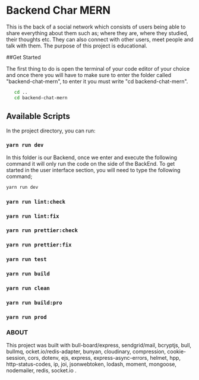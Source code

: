 # Backend Char MERN

This is the back of a social network which consists of users being able to share everything about them such as; where they are, where they studied, their thoughts etc. They can also connect with other users, meet people and talk with them. The purpose of this project is educational.

##Get Started

The first thing to do is open the terminal of your code editor of your choice and once there you will have to make sure to enter the folder called "backend-chat-mern", to enter it you must write "cd backend-chat-mern".

```sh
   cd ..
   cd backend-chat-mern
```

## Available Scripts

In the project directory, you can run:

### `yarn run dev`

In this folder is our Backend, once we enter and execute the following command it will only run the code on the side of the BackEnd. To get started in the user interface section, you will need to type the following command;

```sh
yarn run dev
```

### `yarn run lint:check`

### `yarn run lint:fix`

### `yarn run prettier:check`

### `yarn run prettier:fix`

### `yarn run test`

### `yarn run build`

### `yarn run clean`

### `yarn run build:pro`

### `yarn run prod`

### ABOUT

This project was built with bull-board/express, sendgrid/mail, bcryptjs, bull, bullmq, ocket.io/redis-adapter, bunyan, cloudinary, compression, cookie-session, cors, dotenv, ejs, express, express-async-errors, helmet, hpp, http-status-codes, ip, joi, jsonwebtoken, lodash, moment, mongoose, nodemailer, redis, socket.io .
